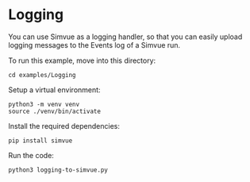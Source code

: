 # Logging
You can use Simvue as a logging handler, so that you can easily upload logging messages to the Events log of a Simvue run.

To run this example, move into this directory:
```
cd examples/Logging
```
Setup a virtual environment:
```
python3 -m venv venv
source ./venv/bin/activate
```
Install the required dependencies:
```
pip install simvue
```
Run the code:
```
python3 logging-to-simvue.py
```